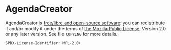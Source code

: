 # AgendaCreator

AgendaCreator is [free/libre and open-source software](https://www.gnu.org/philosophy/free-sw.html):
you can redistribute it and/or modify it under the terms of
[the Mozilla Public License](https://www.mozilla.org/en-US/MPL/2.0/),
Version 2.0 or any later version. See file `COPYING` for more details.

`SPDX-License-Identifier: MPL-2.0+`
